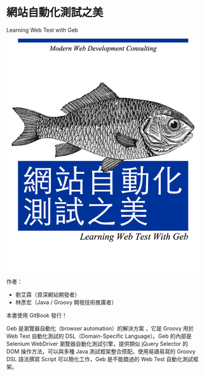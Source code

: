 # 網站自動化測試之美

Learning Web Test with Geb

![cover](cover.png)

作者：

* 劉艾霖（資深網站開發者）
* 林彥宏（Java / Groovy 開發技術推廣者）

本書使用 GitBook 發行！

Geb 是瀏覽器自動化（browser automation）的解決方案 ，它是 Groovy 用於 Web Test 自動化測試的 DSL（Domain-Specific Language）。Geb 的內部是 Selenium WebDriver 瀏覽器自動化測試引擎，提供類似 jQuery Selector 的 DOM 操作方法，可以與多種 Java 測試框架整合搭配。使用易讀易寫的 Groovy DSL 語法撰寫 Script 可以簡化工作，Geb 是不能錯過的 Web Test 自動化測試框架。
